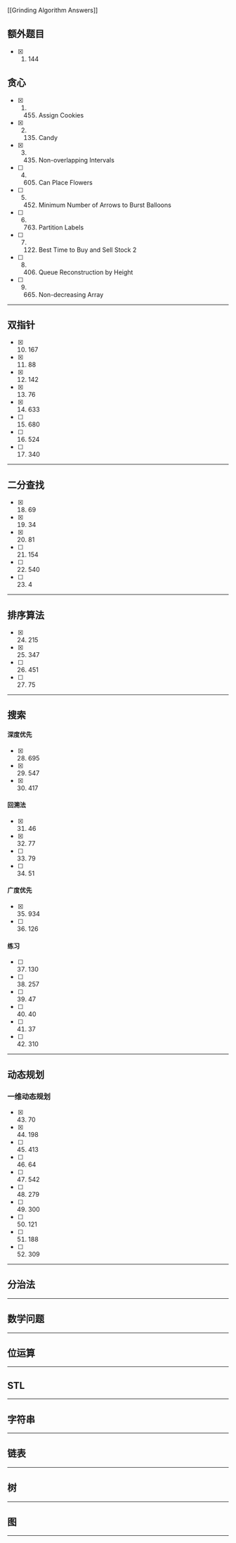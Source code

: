 [[Grinding Algorithm Answers]]
## 额外题目
- [x] 1. 144
## 贪心
- [x] 1. 455. Assign Cookies 
- [x] 2. 135. Candy
- [x] 3. 435. Non-overlapping Intervals
- [ ] 4. 605. Can Place Flowers
- [ ] 5. 452. Minimum Number of Arrows to Burst Balloons
- [ ] 6. 763. Partition Labels
- [ ] 7. 122. Best Time to Buy and Sell Stock 2
- [ ] 8. 406. Queue Reconstruction by Height
- [ ] 9. 665. Non-decreasing Array
----
## 双指针
- [x] 10. 167
- [x] 11. 88
- [x] 12. 142
- [x] 13. 76
- [x] 14. 633
- [ ] 15. 680
- [ ] 16. 524
- [ ] 17. 340
----
## 二分查找
- [x] 18. 69
- [x] 19. 34
- [x] 20. 81
- [ ] 21. 154
- [ ] 22. 540
- [ ] 23. 4
----
## 排序算法
- [x] 24. 215
- [x] 25. 347
- [ ] 26. 451
- [ ] 27. 75
----
## 搜索
#### 深度优先
- [x] 28. 695
- [x] 29. 547
- [x] 30. 417
#### 回溯法
- [x] 31. 46
- [x] 32. 77
- [ ] 33. 79
- [ ] 34. 51
#### 广度优先
- [x] 35. 934
- [ ] 36. 126
#### 练习
- [ ] 37. 130
- [ ] 38. 257
- [ ] 39. 47
- [ ] 40. 40
- [ ] 41. 37
- [ ] 42. 310
----
## 动态规划
### 一维动态规划
- [x] 43. 70
- [x] 44. 198
- [ ] 45. 413
- [ ] 46. 64
- [ ] 47. 542
- [ ] 48. 279
- [ ] 49. 300
- [ ] 50. 121
- [ ] 51. 188
- [ ] 52. 309
----
## 分治法
----
## 数学问题
----
## 位运算
----
## STL
----
## 字符串
----
## 链表
----
## 树
----
## 图
----
 